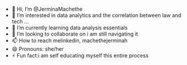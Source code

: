 - 👋 Hi, I’m @JerminaMachethe
- 👀 I’m interested in data analytics and the correlation between law and tech ...
- 🌱 I’m currently learning data analysis essentials 
- 💞️ I’m looking to collaborate on i am still navigating it
- 📫 How to reach melinkedin, machethejerminah
- 😄 Pronouns: she/her
- ⚡ Fun fact:i am self educating myself this entire process

<!---
JerminahEmmie/JerminahEmmie is a ✨ special ✨ repository because its `README.md` (this file) appears on your GitHub profile.
You can click the Preview link to take a look at your changes.
--->
